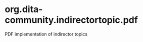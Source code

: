 org.dita-community.indirectortopic.pdf
======================================

PDF implementation of indirector topics
